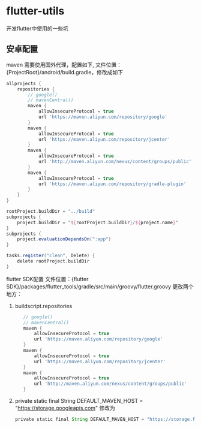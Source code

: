 # flutter-utils
开发flutter中使用的一些坑
## 安卓配置
maven 需要使用国外代理，配置如下, 文件位置：{ProjectRoot}/android/build.gradle，修改成如下
```gradle
allprojects {
    repositories {
        // google()
        // mavenCentral()
        maven {
            allowInsecureProtocol = true
            url 'https://maven.aliyun.com/repository/google'
        }
        maven {
            allowInsecureProtocol = true
            url 'https://maven.aliyun.com/repository/jcenter'
        }
        maven {
            allowInsecureProtocol = true
            url 'http://maven.aliyun.com/nexus/content/groups/public'
        }
        maven { 
            allowInsecureProtocol = true
            url 'https://maven.aliyun.com/repository/gradle-plugin'
        } 
    }
}

rootProject.buildDir = "../build"
subprojects {
    project.buildDir = "${rootProject.buildDir}/${project.name}"
}
subprojects {
    project.evaluationDependsOn(":app")
}

tasks.register("clean", Delete) {
    delete rootProject.buildDir
}

```

flutter SDK配置
文件位置：{flutter SDK}/packages/flutter_tools/gradle/src/main/groovy/flutter.groovy
更改两个地方：

1. buildscript.repositories
     ```groovy
        // google()
        // mavenCentral()
        maven {
            allowInsecureProtocol = true
            url 'https://maven.aliyun.com/repository/google'
        }
        maven {
            allowInsecureProtocol = true
            url 'https://maven.aliyun.com/repository/jcenter'
        }
        maven {
            allowInsecureProtocol = true
            url 'http://maven.aliyun.com/nexus/content/groups/public'
        }
     ```
2. private static final String DEFAULT_MAVEN_HOST = "https://storage.googleapis.com" 修改为
    ```groovy
    private static final String DEFAULT_MAVEN_HOST = "https://storage.flutter-io.cn"
    ```
